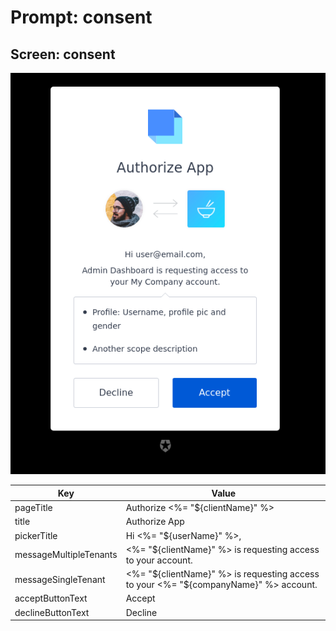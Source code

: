 # Prompt: consent

## Screen: consent

<p style="text-align: center;">
  <img alt="consent reference screenshot" class="ul-prompt-screenshot" data-ul-prompt="consent" src="images/consent.png" />
</p>

|Key|Value|
|----------|----------|
|pageTitle|Authorize <%= "${clientName}" %>|
|title|Authorize App|
|pickerTitle|Hi <%= "${userName}" %>,|
|messageMultipleTenants|<%= "${clientName}" %> is requesting access to your account.|
|messageSingleTenant|<%= "${clientName}" %> is requesting access to your <%= "${companyName}" %> account.|
|acceptButtonText|Accept|
|declineButtonText|Decline|
